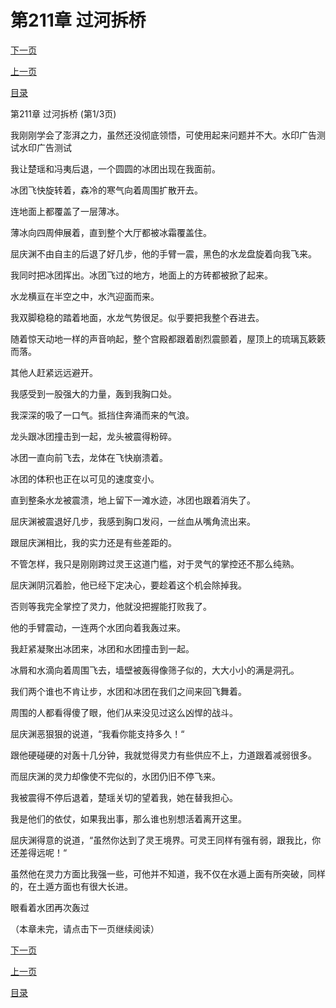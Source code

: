 <h1>第211章   过河拆桥</h1>
            <div><p><a href="./631_%E7%AC%AC211%E7%AB%A0_%E8%BF%87%E6%B2%B3%E6%8B%86%E6%A1%A5.md">下一页</a></p><p><a href="./629_%E7%AC%AC210%E7%AB%A0_%E9%9C%87%E6%85%91.md">上一页</a></p><p><a href="../">目录</a></p></div>
            <div><p>第211章   过河拆桥 (第1/3页)</p><p>我刚刚学会了澎湃之力，虽然还没彻底领悟，可使用起来问题并不大。水印广告测试水印广告测试</p><p>我让楚瑶和冯夷后退，一个圆圆的冰团出现在我面前。</p><p>冰团飞快旋转着，森冷的寒气向着周围扩散开去。</p><p>连地面上都覆盖了一层薄冰。</p><p>薄冰向四周伸展着，直到整个大厅都被冰霜覆盖住。</p><p>屈庆渊不由自主的后退了好几步，他的手臂一震，黑色的水龙盘旋着向我飞来。</p><p>我同时把冰团挥出。冰团飞过的地方，地面上的方砖都被掀了起来。</p><p>水龙横亘在半空之中，水汽迎面而来。</p><p>我双脚稳稳的踏着地面，水龙气势很足。似乎要把我整个吞进去。</p><p>随着惊天动地一样的声音响起，整个宫殿都跟着剧烈震颤着，屋顶上的琉璃瓦簌簌而落。</p><p>其他人赶紧远远避开。</p><p>我感受到一股强大的力量，轰到我胸口处。</p><p>我深深的吸了一口气。抵挡住奔涌而来的气浪。</p><p>龙头跟冰团撞击到一起，龙头被震得粉碎。</p><p>冰团一直向前飞去，龙体在飞快崩溃着。</p><p>冰团的体积也正在以可见的速度变小。</p><p>直到整条水龙被震溃，地上留下一滩水迹，冰团也跟着消失了。</p><p>屈庆渊被震退好几步，我感到胸口发闷，一丝血从嘴角流出来。</p><p>跟屈庆渊相比，我的实力还是有些差距的。</p><p>不管怎样，我只是刚刚跨过灵王这道门槛，对于灵气的掌控还不那么纯熟。</p><p>屈庆渊阴沉着脸，他已经下定决心，要趁着这个机会除掉我。</p><p>否则等我完全掌控了灵力，他就没把握能打败我了。</p><p>他的手臂震动，一连两个水团向着我轰过来。</p><p>我赶紧凝聚出冰团来，冰团和水团撞击到一起。</p><p>冰屑和水滴向着周围飞去，墙壁被轰得像筛子似的，大大小小的满是洞孔。</p><p>我们两个谁也不肯让步，水团和冰团在我们之间来回飞舞着。</p><p>周围的人都看得傻了眼，他们从来没见过这么凶悍的战斗。</p><p>屈庆渊恶狠狠的说道，“我看你能支持多久！“</p><p>跟他硬碰硬的对轰十几分钟，我就觉得灵力有些供应不上，力道跟着减弱很多。</p><p>而屈庆渊的灵力却像使不完似的，水团仍旧不停飞来。</p><p>我被震得不停后退着，楚瑶关切的望着我，她在替我担心。</p><p>我是他们的依仗，如果我出事，那么谁也别想活着离开这里。</p><p>屈庆渊得意的说道，“虽然你达到了灵王境界。可灵王同样有强有弱，跟我比，你还差得远呢！“</p><p>虽然他在灵力方面比我强一些，可他并不知道，我不仅在水遁上面有所突破，同样的，在土遁方面也有很大长进。</p><p>眼看着水团再次轰过</p><p>（本章未完，请点击下一页继续阅读）</p></div>
            <div><p><a href="./631_%E7%AC%AC211%E7%AB%A0_%E8%BF%87%E6%B2%B3%E6%8B%86%E6%A1%A5.md">下一页</a></p><p><a href="./629_%E7%AC%AC210%E7%AB%A0_%E9%9C%87%E6%85%91.md">上一页</a></p><p><a href="../">目录</a></p></div>